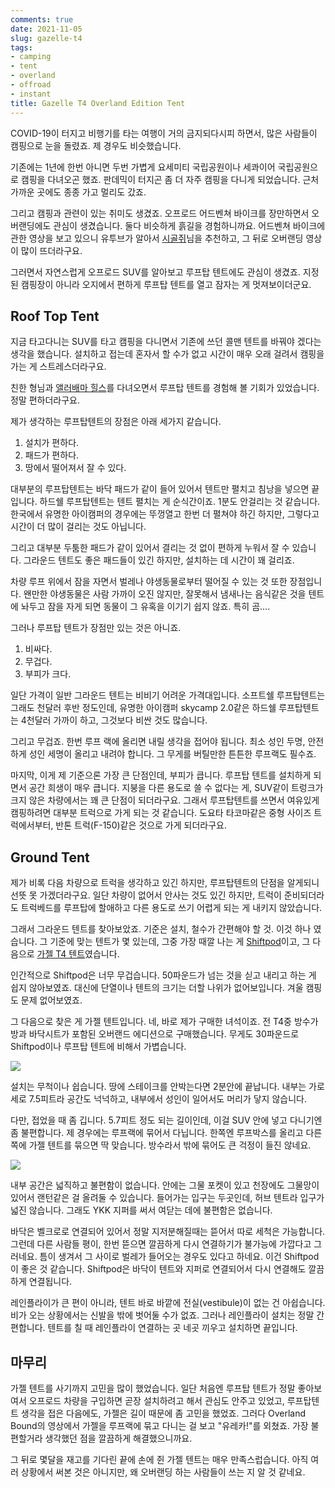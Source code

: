 ```yaml
---
comments: true
date: 2021-11-05
slug: gazelle-t4
tags:
- camping
- tent
- overland
- offroad
- instant
title: Gazelle T4 Overland Edition Tent
---
```


COVID-19이 터지고 비행기를 타는 여행이 거의 금지되다시피 하면서, 많은 사람들이
캠핑으로 눈을 돌렸죠. 제 경우도 비슷했습니다.

기존에는 1년에 한번 아니면 두번 가볍게 요세미티 국립공원이나 세콰이어
국립공원으로 캠핑을 다녀오곤 했죠. 판데믹이 터지곤 좀 더 자주 캠핑을 다니게
되었습니다. 근처 가까운 곳에도 종종 가고 멀리도 갔죠.

그리고 캠핑과 관련이 있는 취미도 생겼죠. 오프로드 어드벤쳐 바이크를 장만하면서
오버랜딩에도 관심이 생겼습니다. 둘다 비슷하게 흙길을 경험하니까요. 어드벤쳐
바이크에 관한 영상을 보고 있으니 유투브가 알아서 [시골쥐][ext:countryrat]님을
추천하고, 그 뒤로 오버랜딩 영상이 많이 뜨더라구요.

[ext:countryrat]: https://www.youtube.com/c/%EC%8B%9C%EA%B3%A8%EC%A5%90TVCountryRatOverland

그러면서 자연스럽게 오프로드 SUV를 알아보고 루프탑 텐트에도 관심이 생겼죠.
지정된 캠핑장이 아니라 오지에서 편하게 루프탑 텐트를 열고 잠자는 게
멋져보이더군요.

## Roof Top Tent

지금 타고다니는 SUV를 타고 캠핑을 다니면서 기존에 쓰던 콜맨 텐트를 바꿔야 겠다는
생각을 했습니다. 설치하고 접는데 혼자서 할 수가 없고 시간이 매우 오래 걸려서
캠핑을 가는 게 스트레스더라구요.

친한 형님과 [앨러배마 힐스][youtube:alabama-hills]를 다녀오면서 루프탑 텐트를
경험해 볼 기회가 있었습니다. 정말 편하더라구요.

[youtube:alabama-hills]: https://youtu.be/_HOqLHUoA4I

제가 생각하는 루프탑텐트의 장점은 아래 세가지 같습니다.

1. 설치가 편하다.
1. 패드가 편하다.
1. 땅에서 떨어져서 잘 수 있다.

대부분의 루프탑텐트는 바닥 패드가 같이 들어 있어서 텐트만 펼치고 침낭을 넣으면
끝입니다. 하드쉘 루프탑텐트는 텐트 펼치는 게 순식간이죠. 1분도 안걸리는 것
같습니다. 한국에서 유명한 아이캠퍼의 경우에는 뚜껑열고 한번 더 펼쳐야 하긴
하지만, 그렇다고 시간이 더 많이 걸리는 것도 아닙니다.

그리고 대부분 두툼한 패드가 같이 있어서 결리는 것 없이 편하게 누워서 잘 수
있습니다. 그라운드 텐트도 좋은 패드들이 있긴 하지만, 설치하는 데 시간이 꽤
걸리죠.

차량 루프 위에서 잠을 자면서 벌레나 야생동물로부터 떨어질 수 있는 것 또한
장점입니다. 왠만한 야생동물은 사람 가까이 오진 않지만, 잘못해서 냄새나는
음식같은 것을 텐트에 놔두고 잠을 자게 되면 동물이 그 유혹을 이기기 쉽지 않죠.
특히 곰....

그러나 루프탑 텐트가 장점만 있는 것은 아니죠.

1. 비싸다.
1. 무겁다.
1. 부피가 크다.

일단 가격이 일반 그라운드 텐트는 비비기 어려운 가격대입니다. 소프트쉘
루프탑텐트는 그래도 천달러 후반 정도인데, 유명한 아이캠퍼 skycamp 2.0같은 하드쉘
루프탑텐트는 4천달러 가까이 하고, 그것보다 비싼 것도 많습니다.

그리고 무겁죠. 한번 루프 랙에 올리면 내릴 생각을 접어야 됩니다. 최소 성인 두명,
안전하게 성인 세명이 올리고 내려야 합니다. 그 무게를 버틸만한 튼튼한 루프랙도
필수죠.

마지막, 이게 제 기준으론 가장 큰 단점인데, 부피가 큽니다. 루프탑 텐트를 설치하게
되면서 공간 희생이 매우 큽니다. 지붕을 다른 용도로 쓸 수 없다는 게, SUV같이
트렁크가 크지 않은 차량에서는 꽤 큰 단점이 되더라구요. 그래서 루프탑텐트를
쓰면서 여유있게 캠핑하려면 대부분 트럭으로 가게 되는 것 같습니다. 도요타
타코마같은 중형 사이즈 트럭에서부터, 반톤 트럭(F-150)같은 것으로 가게
되더라구요.

## Ground Tent

제가 비록 다음 차량으로 트럭을 생각하고 있긴 하지만, 루프탑텐트의 단점을
알게되니 선뜻 못 가겠더라구요. 일단 차량이 없어서 안사는 것도 있긴 하지만,
트럭이 준비되더라도 트럭베드를 루프탑에 할애하고 다른 용도로 쓰기 어렵게 되는 게
내키지 않았습니다.

그래서 그라운드 텐트를 찾아보았죠. 기준은 설치, 철수가 간편해야 할 것. 이것 하나
였습니다. 그 기준에 맞는 텐트가 몇 있는데, 그중 가장 때깔 나는 게
[Shiftpod][ext:shiftpod]이고, 그 다음으로 [가젤 T4 텐트][ext:gazelle-t4]였습니다.

[ext:shiftpod]: https://shiftpod.com/shiftpod/shiftpodiii
[ext:gazelle-t4]: https://gazelletents.com/products/t4-hub-tent-alpine-green

인간적으로 Shiftpod은 너무 무겁습니다. 50파운드가 넘는 것을 싣고 내리고 하는 게
쉽지 않아보였죠. 대신에 단열이나 텐트의 크기는 더할 나위가 없어보입니다. 겨울
캠핑도 문제 없어보였죠.

그 다음으로 찾은 게 가젤 텐트입니다. 네, 바로 제가 구매한 녀석이죠. 전 T4중
방수가방과 바닥시트가 포함된 오버랜드 에디션으로 구매했습니다. 무게도 30파운드로
Shiftpod이나 루프탑 텐트에 비해서 가볍습니다.

![](../media/page/travel/21-deathvalley-sierra/21-deathvalley-sierra_campground1.jpg)

설치는 무척이나 쉽습니다. 땅에 스테이크를 안박는다면 2분안에 끝납니다. 내부는
가로 세로 7.5피트라 공간도 넉넉하고, 내부에서 성인이 일어서도 머리가 닿지
않습니다.

다만, 접었을 때 좀 깁니다. 5.7피트 정도 되는 길이인데, 이걸 SUV 안에 넣고
다니기엔 좀 불편합니다. 제 경우에는 루프랙에 묶어서 다닙니다. 한쪽엔 루프박스를
올리고 다른 쪽에 가젤 텐트를 묶으면 딱 맞습니다. 방수라서 밖에 묶어도 큰 걱정이
들진 않네요.

![](../media/page/travel/21-deathvalley-sierra/21-deathvalley-sierra_entrance.jpg)

내부 공간은 넓직하고 불편함이 없습니다. 안에는 그물 포켓이 있고 천장에도
그물망이 있어서 랜턴같은 걸 올려둘 수 있습니다. 들어가는 입구는 두곳인데, 허브
텐트라 입구가 넓진 않습니다. 그래도 YKK 지퍼를 써서 여닫는 데에 불편함은
없습니다.

바닥은 벨크로로 연결되어 있어서 정말 지저분해질때는 뜯어서 따로 세척은
가능합니다. 그런데 다른 사람들 평이, 한번 뜯으면 깔끔하게 다시 연결하기가
불가능에 가깝다고 그러네요. 틈이 생겨서 그 사이로 벌레가 들어오는 경우도 있다고
하네요. 이건 Shiftpod이 좋은 것 같습니다. Shiftpod은 바닥이 텐트와 지퍼로
연결되어서 다시 연결해도 깔끔하게 연결됩니다.

레인플라이가 큰 편이 아니라, 텐트 바로 바깥에 전실(vestibule)이 없는 건
아쉽습니다. 비가 오는 상황에서는 신발을 밖에 벗어둘 수가 없죠. 그러나 레인플라이
설치는 정말 간편합니다. 텐트를 칠 때 레인플라이 연결하는 곳 네곳 끼우고 설치하면
끝입니다.

## 마무리

가젤 텐트를 사기까지 고민을 많이 했었습니다. 일단 처음엔 루프탑 텐트가 정말
좋아보여서 오프로드 차량을 구입하면 곧장 설치하려고 해서 관심도 안주고 있었고,
루프탑텐트 생각을 접은 다음에도, 가젤은 길이 때문에 좀 고민을 했었죠. 그러다
Overland Bound의 영상에서 가젤을 루프랙에 묶고 다니는 걸 보고 "유레카!"를
외쳤죠. 가장 불편할거라 생각했던 점을 깔끔하게 해결했으니까요.

그 뒤로 몇달을 재고를 기다린 끝에 손에 쥔 가젤 텐트는 매우 만족스럽습니다. 아직
여러 상황에서 써본 것은 아니지만, 왜 오버랜딩 하는 사람들이 쓰는 지 알 것
같네요.